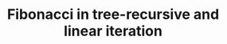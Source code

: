 ---
layout: post
title: Fibonacci in tree-recursive and linear iteration
description: scip Fibonacci tree-recursive linear-iteration

---